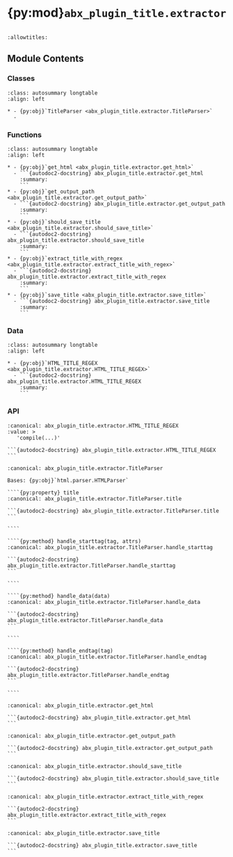 # {py:mod}`abx_plugin_title.extractor`

```{py:module} abx_plugin_title.extractor
```

```{autodoc2-docstring} abx_plugin_title.extractor
:allowtitles:
```

## Module Contents

### Classes

````{list-table}
:class: autosummary longtable
:align: left

* - {py:obj}`TitleParser <abx_plugin_title.extractor.TitleParser>`
  -
````

### Functions

````{list-table}
:class: autosummary longtable
:align: left

* - {py:obj}`get_html <abx_plugin_title.extractor.get_html>`
  - ```{autodoc2-docstring} abx_plugin_title.extractor.get_html
    :summary:
    ```
* - {py:obj}`get_output_path <abx_plugin_title.extractor.get_output_path>`
  - ```{autodoc2-docstring} abx_plugin_title.extractor.get_output_path
    :summary:
    ```
* - {py:obj}`should_save_title <abx_plugin_title.extractor.should_save_title>`
  - ```{autodoc2-docstring} abx_plugin_title.extractor.should_save_title
    :summary:
    ```
* - {py:obj}`extract_title_with_regex <abx_plugin_title.extractor.extract_title_with_regex>`
  - ```{autodoc2-docstring} abx_plugin_title.extractor.extract_title_with_regex
    :summary:
    ```
* - {py:obj}`save_title <abx_plugin_title.extractor.save_title>`
  - ```{autodoc2-docstring} abx_plugin_title.extractor.save_title
    :summary:
    ```
````

### Data

````{list-table}
:class: autosummary longtable
:align: left

* - {py:obj}`HTML_TITLE_REGEX <abx_plugin_title.extractor.HTML_TITLE_REGEX>`
  - ```{autodoc2-docstring} abx_plugin_title.extractor.HTML_TITLE_REGEX
    :summary:
    ```
````

### API

````{py:data} HTML_TITLE_REGEX
:canonical: abx_plugin_title.extractor.HTML_TITLE_REGEX
:value: >
   'compile(...)'

```{autodoc2-docstring} abx_plugin_title.extractor.HTML_TITLE_REGEX
```

````

`````{py:class} TitleParser(*args, **kwargs)
:canonical: abx_plugin_title.extractor.TitleParser

Bases: {py:obj}`html.parser.HTMLParser`

````{py:property} title
:canonical: abx_plugin_title.extractor.TitleParser.title

```{autodoc2-docstring} abx_plugin_title.extractor.TitleParser.title
```

````

````{py:method} handle_starttag(tag, attrs)
:canonical: abx_plugin_title.extractor.TitleParser.handle_starttag

```{autodoc2-docstring} abx_plugin_title.extractor.TitleParser.handle_starttag
```

````

````{py:method} handle_data(data)
:canonical: abx_plugin_title.extractor.TitleParser.handle_data

```{autodoc2-docstring} abx_plugin_title.extractor.TitleParser.handle_data
```

````

````{py:method} handle_endtag(tag)
:canonical: abx_plugin_title.extractor.TitleParser.handle_endtag

```{autodoc2-docstring} abx_plugin_title.extractor.TitleParser.handle_endtag
```

````

`````

````{py:function} get_html(link: archivebox.index.schema.Link, path: pathlib.Path, timeout: int = CURL_CONFIG.CURL_TIMEOUT) -> str
:canonical: abx_plugin_title.extractor.get_html

```{autodoc2-docstring} abx_plugin_title.extractor.get_html
```
````

````{py:function} get_output_path()
:canonical: abx_plugin_title.extractor.get_output_path

```{autodoc2-docstring} abx_plugin_title.extractor.get_output_path
```
````

````{py:function} should_save_title(link: archivebox.index.schema.Link, out_dir: typing.Optional[str] = None, overwrite: typing.Optional[bool] = False) -> bool
:canonical: abx_plugin_title.extractor.should_save_title

```{autodoc2-docstring} abx_plugin_title.extractor.should_save_title
```
````

````{py:function} extract_title_with_regex(html)
:canonical: abx_plugin_title.extractor.extract_title_with_regex

```{autodoc2-docstring} abx_plugin_title.extractor.extract_title_with_regex
```
````

````{py:function} save_title(link: archivebox.index.schema.Link, out_dir: typing.Optional[pathlib.Path] = None, timeout: int = CURL_CONFIG.CURL_TIMEOUT) -> archivebox.index.schema.ArchiveResult
:canonical: abx_plugin_title.extractor.save_title

```{autodoc2-docstring} abx_plugin_title.extractor.save_title
```
````
